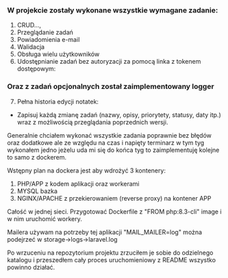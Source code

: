 ### W projekcie zostały wykonane wszystkie wymagane zadanie:
1. CRUD...,
2. Przeglądanie zadań
3. Powiadomienia e-mail
4. Walidacja
5. Obsługa wielu użytkowników
6. Udostępnianie zadań bez autoryzacji za pomocą linka z tokenem dostępowym:

### Oraz z zadań opcjonalnych został zaimplementowany logger

7. Pełna historia edycji notatek:
- Zapisuj każdą zmianę zadań (nazwy, opisy, priorytety, statusy, daty itp.) wraz z możliwością przeglądania poprzednich wersji.

Generalnie chciałem wykonać wszystkie zadania poprawnie bez błędów oraz dodatkowe ale ze względu na czas i napięty terminarz 
w tym tyg wykonałem jedno jeżelu uda mi się do końca tyg to zaimplementuję kolejne to samo z dockerem.

Wstępny plan na dockera jest aby wdrożyć 3 kontenery:

1. PHP/APP z kodem aplikacji oraz workerami
2. MYSQL bazka 
3. NGINX/APACHE z przekierowaniem (reverse proxy) na kontener APP

Całość w jednej sieci.
Przygotować Dockerfile z "FROM php:8.3-cli" image i w nim uruchomić workery.

Mailera używam na potrzeby tej aplikacji "MAIL_MAILER=log" można podejrzeć w storage->logs->laravel.log

Po wrzuceniu na repozytorium projektu zrzuciłem je sobie do odzielnego katalogu i przeszedłem cały proces uruchomieniowy z
README wszystko powinno działać.





